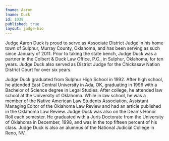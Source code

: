 ```yaml
---
fname: Aaron
lname: Duck
id: 1038
published: true
layout: judge-bio
---
```

Judge Aaron Duck is proud to serve as Associate District Judge in his home town of Sulphur, Murray County, Oklahoma, and has been serving as such since January of 2011.  Prior to taking the state bench, Judge Duck was a partner in the Colbert & Duck Law Office, P.C., in Sulphur, Oklahoma, for ten years.  Judge Duck also served as District Judge for the Chickasaw Nation District Court for over six years.  

Judge Duck graduated from Sulphur High School in 1992.  After high school, he attended East Central University in Ada, OK, graduating in 1996 with a Bachelor of Science degree in Legal Studies. After college, he attended law school at the University of Oklahoma. While in law school, he was a member of the Native American Law Students Association, Assistant Managing Editor of the Oklahoma Law Review and had an article published in the Oklahoma Law Review.  Judge Duck was also on the Dean's Honor Roll each semester. He graduated with a Juris Doctorate from the University of Oklahoma in December, 1998, and was in the top fifteen percent of his class.  Judge Duck is also an alumnus of the National Judicial College in Reno, NV.
